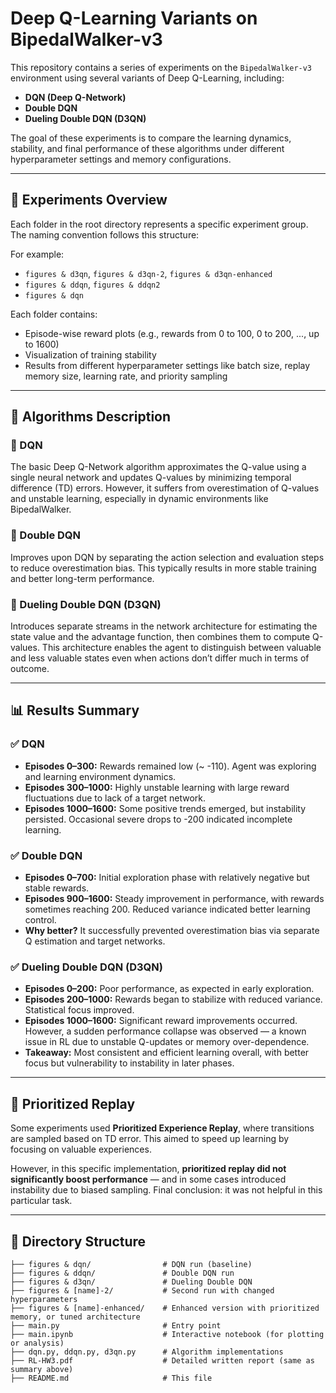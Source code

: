 # Deep Q-Learning Variants on BipedalWalker-v3

This repository contains a series of experiments on the `BipedalWalker-v3` environment using several variants of Deep Q-Learning, including:

- **DQN (Deep Q-Network)**
- **Double DQN**
- **Dueling Double DQN (D3QN)**

The goal of these experiments is to compare the learning dynamics, stability, and final performance of these algorithms under different hyperparameter settings and memory configurations.

---

## 🧪 Experiments Overview

Each folder in the root directory represents a specific experiment group. The naming convention follows this structure:


For example:
- `figures & d3qn`, `figures & d3qn-2`, `figures & d3qn-enhanced`
- `figures & ddqn`, `figures & ddqn2`
- `figures & dqn`

Each folder contains:
- Episode-wise reward plots (e.g., rewards from 0 to 100, 0 to 200, ..., up to 1600)
- Visualization of training stability
- Results from different hyperparameter settings like batch size, replay memory size, learning rate, and priority sampling

---

## 🧠 Algorithms Description

### 🔹 DQN
The basic Deep Q-Network algorithm approximates the Q-value using a single neural network and updates Q-values by minimizing temporal difference (TD) errors. However, it suffers from overestimation of Q-values and unstable learning, especially in dynamic environments like BipedalWalker.

### 🔸 Double DQN
Improves upon DQN by separating the action selection and evaluation steps to reduce overestimation bias. This typically results in more stable training and better long-term performance.

### 🔶 Dueling Double DQN (D3QN)
Introduces separate streams in the network architecture for estimating the state value and the advantage function, then combines them to compute Q-values. This architecture enables the agent to distinguish between valuable and less valuable states even when actions don’t differ much in terms of outcome.

---

## 📊 Results Summary

### ✅ DQN
- **Episodes 0–300:** Rewards remained low (~ -110). Agent was exploring and learning environment dynamics.
- **Episodes 300–1000:** Highly unstable learning with large reward fluctuations due to lack of a target network.
- **Episodes 1000–1600:** Some positive trends emerged, but instability persisted. Occasional severe drops to -200 indicated incomplete learning.

### ✅ Double DQN
- **Episodes 0–700:** Initial exploration phase with relatively negative but stable rewards.
- **Episodes 900–1600:** Steady improvement in performance, with rewards sometimes reaching 200. Reduced variance indicated better learning control.
- **Why better?** It successfully prevented overestimation bias via separate Q estimation and target networks.

### ✅ Dueling Double DQN (D3QN)
- **Episodes 0–200:** Poor performance, as expected in early exploration.
- **Episodes 200–1000:** Rewards began to stabilize with reduced variance. Statistical focus improved.
- **Episodes 1000–1600:** Significant reward improvements occurred. However, a sudden performance collapse was observed — a known issue in RL due to unstable Q-updates or memory over-dependence.
- **Takeaway:** Most consistent and efficient learning overall, with better focus but vulnerability to instability in later phases.

---

## 🧪 Prioritized Replay

Some experiments used **Prioritized Experience Replay**, where transitions are sampled based on TD error. This aimed to speed up learning by focusing on valuable experiences.

However, in this specific implementation, **prioritized replay did not significantly boost performance** — and in some cases introduced instability due to biased sampling. Final conclusion: it was not helpful in this particular task.

---

## 📁 Directory Structure

```text
├── figures & dqn/                # DQN run (baseline)
├── figures & ddqn/               # Double DQN run
├── figures & d3qn/               # Dueling Double DQN
├── figures & [name]-2/           # Second run with changed hyperparameters
├── figures & [name]-enhanced/    # Enhanced version with prioritized memory, or tuned architecture
├── main.py                       # Entry point
├── main.ipynb                    # Interactive notebook (for plotting or analysis)
├── dqn.py, ddqn.py, d3qn.py      # Algorithm implementations
├── RL-HW3.pdf                    # Detailed written report (same as summary above)
├── README.md                     # This file


